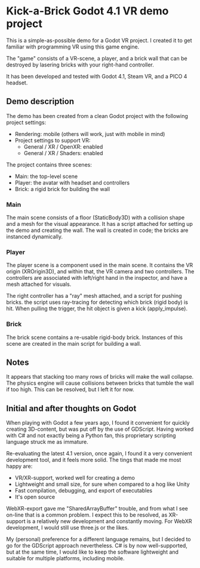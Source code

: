 # Kick-a-Brick Godot 4.1 VR demo project

This is a simple-as-possible demo for a Godot VR project.
I created it to get familiar with programming VR using this game engine.

The "game" consists of a VR-scene, a player, and a brick wall that can be destroyed by lasering
bricks with your right-hand controller.

It has been developed and tested with Godot 4.1, Steam VR, and a PICO 4 headset.

## Demo description

The demo has been created from a clean Godot project with the following project settings:

- Rendering: mobile (others will work, just with mobile in mind)
- Project settings to support VR:
    - General / XR / OpenXR: enabled
    - General / XR / Shaders: enabled

The project contains three scenes:
- Main: the top-level scene
- Player: the avatar with headset and controllers
- Brick: a rigid brick for building the wall

### Main

The main scene consists of a floor (StaticBody3D) with a collision shape and a mesh for the visual appearance. It has a script attached for setting up the demo and creating the wall. The wall is created in code; the bricks are instanced dynamically.

### Player

The player scene is a component used in the main scene. It contains the VR origin (XROrigin3D), and within that, the VR camera and two controllers. The controllers are associated with left/right hand in the inspector, and have a mesh attached for visuals.

The right controller has a "ray" mesh attached, and a script for pushing bricks. the script uses ray-tracing for detecting which brick (rigid body) is hit. When pulling the trigger, the hit object is given a kick (apply_impulse).

### Brick

The brick scene contains a re-usable rigid-body brick. Instances of this scene are created in the main script for building a wall.

## Notes

It appears that stacking too many rows of bricks will make the wall collapse. The physics engine will cause collisions between bricks that tumble the wall if too high. This can be resolved, but I left it for now.

## Initial and after thoughts on Godot

When playing with Godot a few years ago, I found it convenient for
quickly creating 3D-content, but was put off by the use of GDScript.
Having worked with C# and not exactly being a Python fan, this proprietary scripting language struck me as immature.

Re-evaluating the latest 4.1 version, once again, I found it a very convenient
development tool, and it feels more solid. The tings that made me most happy are:
- VR/XR-support, worked well for creating a demo
- Lightweight and small size, for sure when compared to a hog like Unity
- Fast compilation, debugging, and export of executables
- It's open source

WebXR-export gave me "SharedArrayBuffer" trouble, and from what I see on-line that is a common problem. I expect this to be resolved, as XR-support is a relatively new development and constantly moving. For WebXR development, I would still use three.js or the likes.

My (personal) preference for a different language remains, but I decided to go for the GDScript approach nevertheless.
C# is by now well-supported, but at the same time, I would like to keep the software lightweight and suitable for multiple platforms, including mobile.
